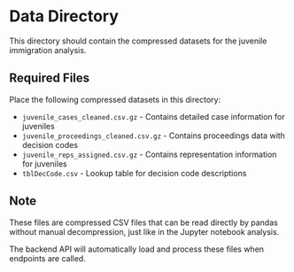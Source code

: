 # Data Directory

This directory should contain the compressed datasets for the juvenile immigration analysis.

## Required Files

Place the following compressed datasets in this directory:

- `juvenile_cases_cleaned.csv.gz` - Contains detailed case information for juveniles
- `juvenile_proceedings_cleaned.csv.gz` - Contains proceedings data with decision codes
- `juvenile_reps_assigned.csv.gz` - Contains representation information for juveniles  
- `tblDecCode.csv` - Lookup table for decision code descriptions

## Note

These files are compressed CSV files that can be read directly by pandas without manual decompression, just like in the Jupyter notebook analysis.

The backend API will automatically load and process these files when endpoints are called.
